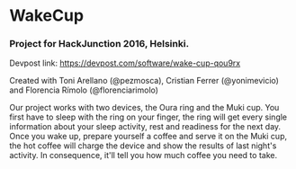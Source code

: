 # WakeCup 

### Project for HackJunction 2016, Helsinki.

Devpost link: https://devpost.com/software/wake-cup-qou9rx 

Created with Toni Arellano (@pezmosca), Cristian Ferrer (@yonimevicio) and Florencia Rímolo (@florenciarimolo)

Our project works with two devices, the Oura ring and the Muki cup. You first have to sleep with the ring on your finger, the ring will get every single information about your sleep activity, rest and readiness for the next day. Once you wake up, prepare yourself a coffee and serve it on the Muki cup, the hot coffee will charge the device and show the results of last night's activity. In consequence, it'll tell you how much coffee you need to take.
